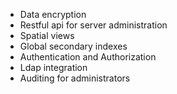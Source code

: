 * Data encryption
* Restful api for server administration
* Spatial views
* Global secondary indexes
* Authentication and Authorization
* Ldap integration
* Auditing for administrators